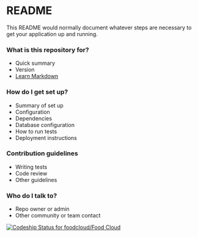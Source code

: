 # README #

This README would normally document whatever steps are necessary to get your application up and running.

### What is this repository for? ###

* Quick summary
* Version
* [Learn Markdown](https://bitbucket.org/tutorials/markdowndemo)

### How do I get set up? ###

* Summary of set up
* Configuration
* Dependencies
* Database configuration
* How to run tests
* Deployment instructions

### Contribution guidelines ###

* Writing tests
* Code review
* Other guidelines

### Who do I talk to? ###

* Repo owner or admin
* Other community or team contact

[ ![Codeship Status for foodcloud/Food Cloud](https://codeship.io/projects/ebc547d0-edae-0131-f6e1-2ea376f4e96d/status)](https://codeship.io/projects/26722)
